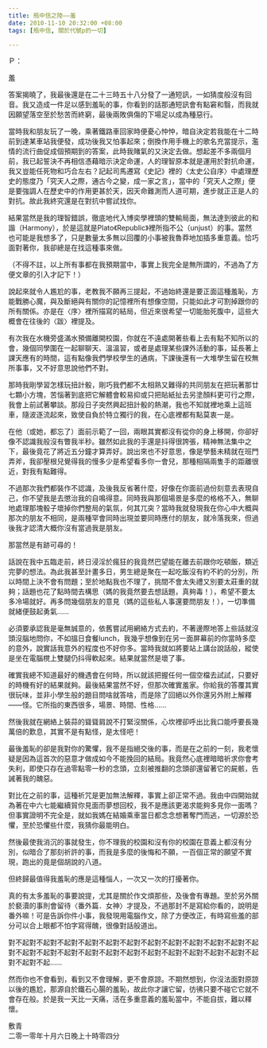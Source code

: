 ```yaml
---
title: 瓶中信之陸——羞
date: 2010-11-10 20:32:00 +08:00
tags: [瓶中信, 關於代號p的一切]

---
```


Ｐ：  

羞
  
  
 答案揭曉了，我最後還是在二十三時五十八分發了一通短訊，一如猜度般沒有回音。我又造成一件足以感到羞恥的事，你看到的話那通短訊會有點窘和翳，而我就因願望落空至於愁苦而終窮，最後兩敗俱傷的下場足以成為種惡行。  
  
當時我和朋友玩了一晚，乘著鐵路車回家時便憂心忡忡，暗自決定若我能在十二時前到達某車站我便發，成功後我又怕事起來；倒換作用手機上的歌名充當提示，濫情的流行曲促成個預期到的答案，此時我賭氣的又決定去做。想起差不多兩個月前，我已起誓決不再相信憑藉暗示決定命運，人的理智原本就是運用於對抗命運，我又豈能任死物和巧合左右？記起司馬遷寫《史記》裡的〈太史公自序〉中處理歷史的態度乃「究天人之際，通古今之變，成一家之言」，當中的「究天人之際」便是要強調人在歷史中的作用更甚於天，因天命難測而人道可期，進步就正正是人的對抗。故此我終究還是在對抗中嘗試找你。  
  
 結果當然是我的理智錯誤，徹底地代入博奕學裡頭的雙輸局面，無法達到彼此的和諧（Harmony），於是這就是Plato《Republic》裡所指不公（unjust）的事。當然也可能是我想多了，只是數量太多無以回覆的小事被我魯莽地加插多重意義。恰巧面對著你，我卻總是在找這種事來做。  
  
 （不得不註，以上所有事都在我預期當中，事實上我完全是無所謂的，不過為了方便文章的引入才記下！）  
  
 說起來就令人尷尬的事，老教我不願再三提起，不過始終還是要正面這種羞恥，方能戰勝心魔，與及斷絕與有關你的記憶裡所有想像空間，只能如此才可割掉跟你的所有關係。亦是在〈序〉裡所描寫的結局，但近來很希望一切能胎死腹中，這些大概會在往後的〈跋〉裡提及。  
  
 有次我在水機旁盛滿水預備離開校園，你就在不遠處開著些看上去有點不知所以的會，幾個同學圍在一起聊聊天、溫溫習，或者是處理某些課外活動的事，延長著上課天應有的時間，這有點像我們學校學生的通病，下課後還有一大堆學生留在校無所事事，又不好意思說他們不對。  
  
 那時我剛學習怎樣玩扭計骰，剛巧我們都不太相熟又難得的共同朋友在把玩著那廿七顆小方塊，苦惱著到底把它解體會較易抑或只把貼紙扯去另塗顏料更可行之際，我會上前試著攀談。那段日子突然興起扭計骰的熱潮，我也不知就裡地乘上這班車，隨波逐流起來，致使自負於特立獨行的我，在心底裡都有點莫衷一是。  
  
 在他（或她，都忘了）面前示範了一回，兩眼其實都沒有從你的身上移開，你卻好像不認識我般沒有瞥我半秒。雖然如此我的手還是抖得很誇張，精神無法集中之下，最後竟花了將近五分鐘才算弄好。說出來也不好意思，像是學藝未精就在班門弄斧，我卻壓根兒覺得我的慢多少是希望看多你一會兒，那種相隔兩隻手的距離很近，對我有點難得。  
  
 不過那次我們都裝作不認識，及後我反省著什麼，好像在你面前過份刻意去表現自己，你不望我是去懲治我的自鳴得意。同時我與那個場景是多麼的格格不入，無聊地處理那塊骰子壞掉你們整局的氣氛，何其兀突？當時我就發現我在你心中大概與那次的朋友不相同，是兩種罕會同時出現並要同時應付的朋友，就冷落我來，但過後我才認清大概你沒有當過我是朋友。  
  
 那當然是有跡可尋的！  
  
 話說在我中五臨走前，終日浸淫於瘋狂的我竟然巴望能在離去前跟你吃頓飯，類近完夢的想法。為此我甚至計畫多日，男生總是聚在一起吃飯沒有約不約的分別，所以時間上決不會有問題；至於地點我也不理了，挑間不會太失禮又別要太莊重的就夠；話題也花了點時間去構思（媽的我竟然要去想話題，真夠毒！），希望不要太多冷場就好。再多問幾個朋友的意見（媽的這些私人事還要問朋友！），一切準備就緒便鼓起勇氣……  
  
 必須要承認我是毫無誠意的，依舊嘗試用網絡方式去約，不著邊際地答上些話就沒頭沒腦地問你，不如搵日食餐lunch，我幾乎想像到在另一面屏幕前的你當時多麼的意外，說實話我意外的程度也不好你多。當時我就如將要站上講台說話般，縱使是坐在電腦櫈上雙腿仍抖得軟起來。結果就當然是壞了事。  
  
確實我總不知道最好的機遇會在何時，所以就該把握任何一個空檔去試試，只要好的時機有好的結果就夠。最後結果當然不好，但那次確實羞家。你給我的答覆其實很玩味，並非小學生般的題目問啥就答啥，而是除了回絕以外你還另外附上解釋——怪。它所指的東西很多，場景、時間、性格……  
  
 然後我就在網絡上裝蒜的聳聳肩說不打緊沒關係，心坎裡卻呼出比我口能呼要長幾萬倍的歎息，其實不是有點怪，是太怪吧！  
  
 最後羞恥的卻是我對你的驚懼，我不是指絕交後的事，而是在之前的一刻，我老懷疑是因為這首次的惡意才做成如今不能挽回的結局。我竟然心底裡暗暗祈求你會考失利，即使只存在過零點零一秒的念頭，立刻被推翻的念頭卻還留著它的屍骸，告誡著我的醜惡。  
  
 對比在之前的事，這種祈咒是更加無法解釋，事實上卻正常不過。我由中四開始就為著在中六七能繼續貿你見面而夢想回校，我不是應該更渴求能夠多見你一面嗎？但事實證明不完全是，就如我媽在結婚乘車當日都念念想著奪門而逃，一切源於恐懼，至於恐懼些什麼，我猜你最能明白。  
  
 然後最使我消沉的事就發生，你不理我的校園和沒有你的校園在意義上都沒有分別，似暗合了那刻祈許的事，而我是多麼的後悔和不願，一百個正常的願望不實現，跑出的竟是個胡說的八道。  
  
 但終歸最值得我羞恥的應是這種惱人，一次又一次的打擾著你。  
  
 真的有太多羞恥的事要說提，尤其是關於作文煩那些，及後會有專題。至於另外關於褻瀆的事則會留待〈番外篇．女神〉才提及，不過那封不是寫給你看的，說明是番外嘛！可是告訴你件小事，我發現用電腦作文，除了方便改正，有時寫些羞的部分可以合上眼都不怕字寫得醜，很像對話般道出。  
  
對不起對不起對不起對不起對不起對不起對不起對不起對不起對不起對不起對不起對不起對不起對不起對不起對不起對不起對不起對不起對不起對不起對不起對不起對不起對不起……  
  
 然而你也不會看到，看到又不會理解，更不會原諒。不期然想到，你沒法面對原諒以後的尷尬，那源自於鐵石心腸的羞恥，故此你才讓它留，彷彿只要不碰它它就不會存在般。於是我一天比一天痛，活在多重意義的羞恥當中，不能自拔，難以釋懷。  
  
敷青  
二零一零年十月六日晚上十時零四分  
